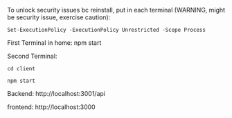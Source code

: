 To unlock security issues bc reinstall, put in each terminal (WARNING, might be security issue, exercise caution):

    Set-ExecutionPolicy -ExecutionPolicy Unrestricted -Scope Process

First Terminal in home:
    npm start

Second Terminal:

    cd client

    npm start

Backend:    http://localhost:3001/api

frontend:   http://localhost:3000